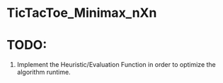 # TicTacToe_Minimax_nXn

# TODO:
1. Implement the Heuristic/Evaluation Function in order to optimize the algorithm runtime.